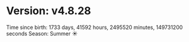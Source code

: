 # Version: v4.8.28
Time since birth: 1733 days, 41592 hours, 2495520 minutes, 149731200 seconds
Season: Summer ☀️
